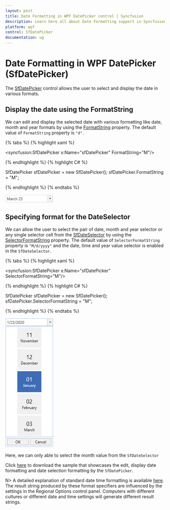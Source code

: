 ```yaml
---
layout: post
title: Date Formatting in WPF DatePicker control | Syncfusion
description: Learn here all about Date Formatting support in Syncfusion WPF DatePicker (SfDatePicker) control and more.
platform: wpf
control: SfDatePicker
documentation: ug
---
```


# Date Formatting in WPF DatePicker (SfDatePicker)

The [SfDatePicker](https://www.syncfusion.com/wpf-ui-controls/datepicker) control allows the user to select and display the date in various formats.

## Display the date using the FormatString

 We can edit and display the selected date with various formatting like date, month and year formats by using the [FormatString](https://help.syncfusion.com/cr/wpf/Syncfusion.Windows.Controls.Input.SfDatePicker.html#Syncfusion_Windows_Controls_Input_SfDatePicker_FormatString) property. The default value of `FormatString` property is `"d"`.

{% tabs %}
{% highlight xaml %}

<syncfusion:SfDatePicker x:Name="sfDatePicker" 
                         FormatString="M"/>

{% endhighlight %}
{% highlight C# %}

SfDatePicker sfDatePicker = new SfDatePicker();
sfDatePicker.FormatString = "M";

{% endhighlight %}
{% endtabs %}

![WPF DatePicker FormatString](Features_images/wpf-datepicker-formatstring.png)

## Specifying format for the DateSelector

We can allow the user to select the pair of date, month and year selector or any single selector cell from the [SfDateSelector](https://help.syncfusion.com/cr/wpf/Syncfusion.Windows.Controls.Input.SfDateSelector.html) by using the [SelectorFormatString](https://help.syncfusion.com/cr/wpf/Syncfusion.Windows.Controls.Input.SfDatePicker.html#Syncfusion_Windows_Controls_Input_SfDatePicker_SelectorFormatString) property. The default value of `SelectorFormatString` property is `"M/d/yyyy"` and the date, time and year value selector is enabled in the `SfDateSelector`.

{% tabs %}
{% highlight xaml %}

<syncfusion:SfDatePicker x:Name="sfDatePicker" 
                         SelectorFormatString="M"/>

{% endhighlight %}
{% highlight C# %}

SfDatePicker sfDatePicker = new SfDatePicker();
sfDatePicker.SelectorFormatString = "M";

{% endhighlight %}
{% endtabs %}

![WPF DatePicker Month Selector](Features_images/wpf-datepicker-month-selector.png)

Here, we can only able to select the month value from the `SfDateSelector`

Click [here](https://github.com/SyncfusionExamples/wpf-date-picker-examples/tree/master/Samples/Formatting) to download the sample that showcases the edit, display date formatting and date selection formatting by the `SfDatePicker`.

N> A detailed explanation of standard date time formatting is available [here](https://docs.microsoft.com/en-us/previous-versions/dotnet/netframework-1.1/az4se3k1(v=vs.71)?redirectedfrom=MSDN). The result string produced by these format specifiers are influenced by the settings in the Regional Options control panel. Computers with different cultures or different date and time settings will generate different result strings.

